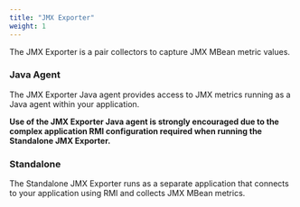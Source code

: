 ```yaml
---
title: "JMX Exporter"
weight: 1
---
```


The JMX Exporter is a pair collectors to capture JMX MBean metric values.

### Java Agent

The JMX Exporter Java agent provides access to JMX metrics running as a Java agent within your application.

**Use of the JMX Exporter Java agent is strongly encouraged due to the complex application RMI configuration required when running the Standalone JMX Exporter.**

### Standalone

The Standalone JMX Exporter runs as a separate application that connects to your application using RMI and collects JMX MBean metrics.